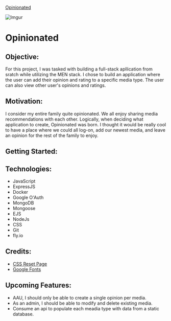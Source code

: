  
[Opinionated](https://opinionated.fly.dev/)

![Imgur](https://i.imgur.com/RqQxsf7.png)
# Opinionated

## Objective:
For this project, I was tasked with building a full-stack apllication from sratch while utilizing the MEN stack. I chose to build an application where the user can add their opinion and rating to a specific media type. The user can also view other user's opinions and ratings. 

## Motivation:

I consider my entire family quite opinionated. We all enjoy sharing media recommendations with each other. Logically, when deciding what application to create, Opinionated was born. I thought it would be really cool to have a place where we could all log-on, add our newest media, and leave an opinion for the rest of the family to enjoy.

## Getting Started:

## Technologies:

* JavaScript
* ExpressJS
* Docker
* Google O'Auth
* MongoDB
* Mongoose
* EJS
* NodeJs
* CSS
* Git
* fly.io

## Credits:

* [CSS Reset Page](http://meyerweb.com/eric/tools/css/reset/)
* [Google Fonts](https://fonts.google.com/)


## Upcoming Features:

* AAU, I should only be able to create a single opinion per media.
* As an admin, I should be able to modify and delete existing media.
* Consume an api to populate each meadia type with data from a static database.


